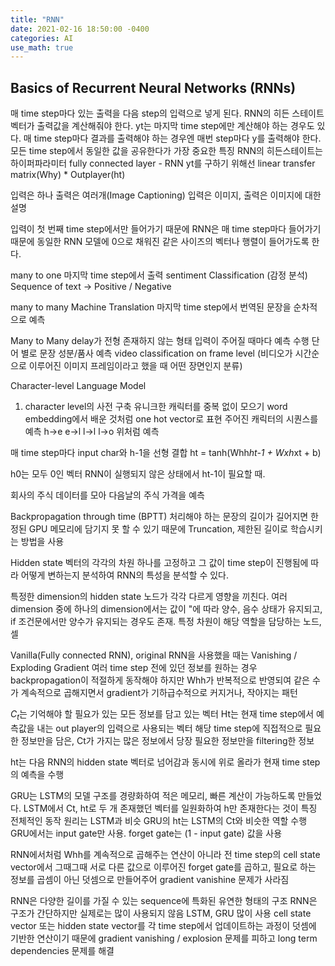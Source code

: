 ```yaml
---
title: "RNN"
date: 2021-02-16 18:50:00 -0400
categories: AI
use_math: true
---
```


## Basics of Recurrent Neural Networks (RNNs)

매 time step마다 있는 출력을 다음 step의 입력으로 넣게 된다.
RNN의 히든 스테이트 벡터가 출력값을 계산해줘야 한다.
yt는 마지막 time step에만 계산해야 하는 경우도 있다. 매 time step마다 결과를 출력해야 하는 경우엔 매번 step마다 y를 출력해야 한다. 모든 time step에서 동일한 값을 공유한다가 가장 중요한 특징
RNN의 히든스테이트는 하이퍼파라미터
fully connected layer - RNN
yt를 구하기 위해선 linear transfer matrix(Why) * Outplayer(ht)

입력은 하나 출력은 여러개(Image Captioning)
입력은 이미지, 출력은 이미지에 대한 설명

입력이 첫 번째 time step에서만 들어가기 때문에 RNN은 매 time step마다 들어가기 때문에 동일한 RNN 모델에 0으로 채워진 같은 사이즈의 벡터나 행렬이 들어가도록 한다.

many to one
마지막 time step에서 출력
sentiment Classification (감정 분석)
Sequence of text -> Positive / Negative

many to many
Machine Translation
마지막 time step에서 번역된 문장을 순차적으로 예측

Many to Many
delay가 전형 존재하지 않는 형태
입력이 주어질 때마다 예측 수행
단어 별로 문장 성분/품사 예측
video classification on frame level (비디오가 시간순으로 이루어진 이미지 프레임이라고 했을 때 어떤 장면인지 분류)


Character-level Language Model
1. character level의 사전 구축
  유니크한 캐릭터를 중복 없이 모으기
  word embedding에서 배운 것처럼 one hot vector로 표현
주어진 캐릭터의 시퀀스를 예측
h->e
e->l
l->l
l->o
위처럼 예측

매 time step마다 input char와 h-1을 선형 결합
ht = tanh(Whh*ht-1 + Wxh*xt + b)

h0는 모두 0인 벡터
RNN이 실행되지 않은 상태에서 ht-1이 필요할 때.

회사의 주식 데이터를 모아 다음날의 주식 가격을 예측

Backpropagation through time (BPTT)
처리해야 하는 문장의 길이가 길어지면 한정된 GPU 메모리에 담기지 못 할 수 있기 때문에 Truncation, 제한된 길이로 학습시키는 방법을 사용

Hidden state 벡터의 각각의 차원 하나를 고정하고 그 값이 time step이 진행됨에 따라 어떻게 변하는지 분석하여 RNN의 특성을 분석할 수 있다.

특정한 dimension의 hidden state 노드가 각각 다르게 영향을 끼친다.
여러 dimension 중에 하나의 dimension에서는 값이 "에 따라 양수, 음수 상태가 유지되고, if 조건문에서만 양수가 유지되는 경우도 존재. 특정 차원이 해당 역할을 담당하는 노드, 셀

Vanilla(Fully connected RNN), original RNN을 사용했을 때는 Vanishing / Exploding Gradient 
여러 time step 전에 있던 정보를 원하는 경우 backpropagation이 적절하게 동작해야 하지만 Whh가 반복적으로 반영되여 같은 수가 계속적으로 곱해지면서 gradient가 기하급수적으로 커지거나, 작아지는 패턴










$C_t$는 기억해야 할 필요가 있는 모든 정보를 담고 있는 벡터
Ht는 현재 time step에서 예측값을 내는 out player의 입력으로 사용되는 벡터
해당 time step에 직접적으로 필요한 정보만을 담은, Ct가 가지는 많은 정보에서 당장 필요한 정보만을 filtering한 정보

ht는 다음 RNN의 hidden state 벡터로 넘어감과 동시에 위로 올라가 현재 time step의 예측을 수행


GRU는 LSTM의 모델 구조를 경량화하여 적은 메모리, 빠른 계산이 가능하도록 만들었다.
LSTM에서 Ct, ht로 두 개 존재했던 벡터를 일원화하여 h만 존재한다는 것이 특징
전체적인 동작 원리는 LSTM과 비슷
GRU의 ht는 LSTM의 Ct와 비슷한 역할 수행
GRU에서는 input gate만 사용. forget gate는 (1 - input gate) 값을 사용

RNN에서처럼 Whh를 계속적으로 곱해주는 연산이 아니라 전 time step의 cell state vector에서 그때그때 서로 다른 값으로 이루어진 forget gate를 곱하고, 필요로 하는 정보를 곱셈이 아닌 덧셈으로 만들어주어 gradient vanishine 문제가 사라짐

RNN은 다양한 길이를 가질 수 있는 sequence에 특화된 유연한 형태의 구조
RNN은 구조가 간단하지만 실제로는 많이 사용되지 않음
LSTM, GRU 많이 사용
cell state vector 또는 hidden state vector를 각 time step에서 업데이트하는 과정이 덧셈에 기반한 연산이기 때문에 gradient vanishing / explosion 문제를 피하고 long term dependencies 문제를 해결

